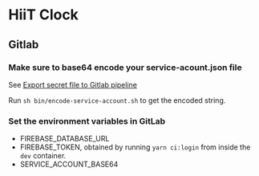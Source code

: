 # HiiT Clock

## Gitlab

### Make sure to base64 encode your service-acount.json file

See [Export secret file to Gitlab pipeline](https://medium.com/@michalkalita/export-secret-file-to-gitlab-pipeline-75789eee35bd)

Run `sh bin/encode-service-account.sh` to get the encoded string.

### Set the environment variables in GitLab

- FIREBASE_DATABASE_URL
- FIREBASE_TOKEN, obtained by running `yarn ci:login` from inside the `dev` container.
- SERVICE_ACCOUNT_BASE64
